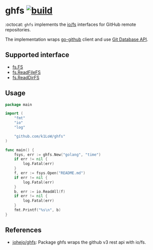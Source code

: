 # ghfs [![build](https://github.com/k1LoW/ghfs/actions/workflows/ci.yml/badge.svg)](https://github.com/k1LoW/ghfs/actions/workflows/ci.yml)

:octocat: `ghfs` implements the [io/fs](https://pkg.go.dev/io/fs) interfaces for GitHub remote repositories.

The implementation wraps [go-github](https://github.com/google/go-github) client and use [Git Database API](https://docs.github.com/en/rest/reference/git).

## Supported interface

- [fs.FS](https://pkg.go.dev/io/fs#FS)
- [fs.ReadFileFS](https://pkg.go.dev/io/fs#ReadFileFS)
- [fs.ReadDirFS](https://pkg.go.dev/io/fs#ReadDirFS)

## Usage

``` go
package main

import (
	"fmt"
	"io"
	"log"

	"github.com/k1LoW/ghfs"
)

func main() {
	fsys, err := ghfs.New("golang", "time")
	if err != nil {
		log.Fatal(err)
	}
	f, err := fsys.Open("README.md")
	if err != nil {
		log.Fatal(err)
	}
	b, err := io.ReadAll(f)
	if err != nil {
		log.Fatal(err)
	}
	fmt.Printf("%s\n", b)
}
```

## References

- [johejo/ghfs](https://github.com/johejo/ghfs): Package ghfs wraps the github v3 rest api with io/fs.
